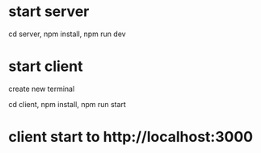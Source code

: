 # start server 
cd server,
npm install,
npm run dev
# start client 
create new terminal

cd client,
npm install,
npm run start

# client start to http://localhost:3000
